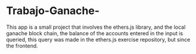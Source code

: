 # Trabajo-Ganache-
This app is a small project that involves the ethers.js library, and the local ganache block chain, the balance of the accounts entered in the input is queried, this query was made in the ethers.js exercise repository, but since the frontend.
